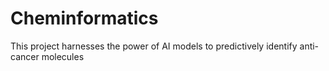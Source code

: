 # Cheminformatics
This project harnesses the power of AI models to predictively identify anti-cancer molecules
